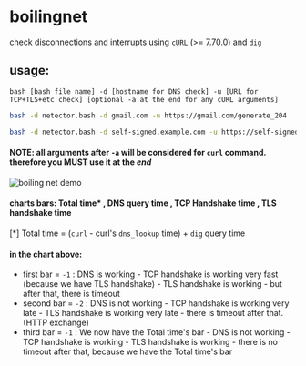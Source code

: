 # boilingnet
check disconnections and interrupts using `cURL` (>= 7.70.0) and `dig`

## usage:
`bash [bash file name] -d [hostname for DNS check] -u [URL for TCP+TLS+etc check] [optional -a at the end for any cURL arguments]`
```sh
bash -d netector.bash -d gmail.com -u https://gmail.com/generate_204
```
```sh
bash -d netector.bash -d self-signed.example.com -u https://self-signed.example.com/robots.txt -a -k
```

#### NOTE: all arguments after `-a` will be considered for `curl` command. therefore you **MUST** use it at the _end_

![boiling net demo](https://raw.githubusercontent.com/boilingoden/boilingnet/main/demo.png)

#### charts bars: Total time* , DNS query time , TCP Handshake time , TLS handshake time
[*] Total time = (`curl` - curl's `dns_lookup` time) + `dig` query time 

#### in the chart above:
- first bar = `-1` :  DNS is working - TCP handshake is working very fast (because we have TLS handshake) - TLS handshake is working - but after that, there is timeout
- second bar = `-2` : DNS is not working - TCP handshake is working very late - TLS handshake is working very late - there is timeout after that. (HTTP exchange)
- third bar = `-1` : We now have the Total time's bar - DNS is not working - TCP handshake is working - TLS handshake is working - there is no timeout after that, because we have the Total time's bar
